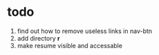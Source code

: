 # todo

1. find out how to remove useless links in nav-btn 
2. add directory **r**
3. make resume visible and accessable 